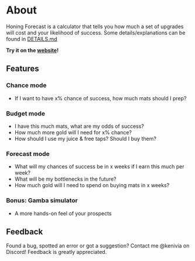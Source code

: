 # About

Honing Forecast is a calculator that tells you how much a set of upgrades will cost and your likelihood of success. Some details/explanations can be found in [DETAILS.md](https://github.com/Kenivia/Honing-Forecast/blob/53d7ca0b6ccd7a0c05bb53d126513b27a27ee69c/Details.md)

**Try it on the [website](https://kenivia.github.io/Honing-Forecast/)!**

## Features

### Chance mode

- If I want to have x% chance of success, how much mats should I prep?

### Budget mode

- I have this much mats, what are my odds of success?
- How much more gold will I need for x% chance?
- How should I use my juice & free taps? Should I buy them?

### Forecast mode

- What will my chances of success be in x weeks if I earn this much per week?
- What will be my bottlenecks in the future?
- How much gold will I need to spend on buying mats in x weeks?

### Bonus: Gamba simulator

- A more hands-on feel of your prospects

## Feedback

Found a bug, spotted an error or got a suggestion? Contact me @kenivia on Discord! Feedback is greatly appreciated.
